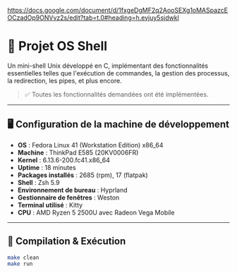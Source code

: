 https://docs.google.com/document/d/1fxgeDgMF2q2AooSEXg1oMASpazcEOCzadOp9ONVvz2s/edit?tab=t.0#heading=h.evjuy5sjdwkl

# 🐚 Projet OS Shell

Un mini-shell Unix développé en C, implémentant des fonctionnalités essentielles telles que l'exécution de commandes, la gestion des processus, la redirection, les pipes, et plus encore.

> ✅ Toutes les fonctionnalités demandées ont été implémentées.

---

## 🖥️ Configuration de la machine de développement

- **OS** : Fedora Linux 41 (Workstation Edition) x86_64  
- **Machine** : ThinkPad E585 (20KV0006FR)  
- **Kernel** : 6.13.6-200.fc41.x86_64  
- **Uptime** : 18 minutes  
- **Packages installés** : 2685 (rpm), 17 (flatpak)  
- **Shell** : Zsh 5.9  
- **Environnement de bureau** : Hyprland  
- **Gestionnaire de fenêtres** : Weston  
- **Terminal utilisé** : Kitty  
- **CPU** : AMD Ryzen 5 2500U avec Radeon Vega Mobile

---

## 🚀 Compilation & Exécution

```bash
make clean
make run

